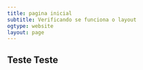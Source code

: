 ```yaml
---
title: pagina inicial
subtitle: Verificando se funciona o layout
ogtype: website
layout: page
---
```


<h2>Teste Teste</h2>
